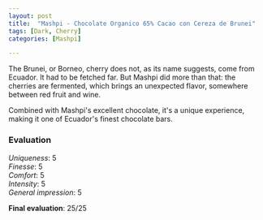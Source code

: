 ```yaml
---
layout: post
title:  "Mashpi - Chocolate Organico 65% Cacao con Cereza de Brunei"
tags: [Dark, Cherry] 
categories: [Mashpi]

---
```



The Brunei, or Borneo, cherry does not, as its name suggests, come from Ecuador. It had to be fetched far. But Mashpi did more than that: the cherries are fermented, which brings an unexpected flavor, somewhere between red fruit and wine.

Combined with Mashpi's excellent chocolate, it's a unique experience, making it one of Ecuador's finest chocolate bars.




### Evaluation

_Uniqueness_: 5  
_Finesse_: 5  
_Comfort_: 5  
_Intensity_: 5  
_General impression_: 5

**Final evaluation**: 25/25